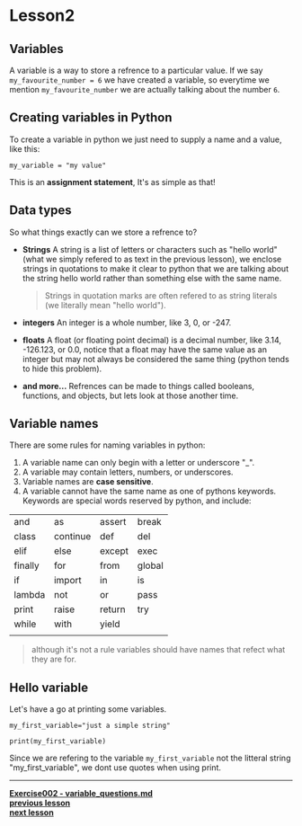 # Lesson2

## Variables

A variable is a way to store a refrence to a particular value.
If we say `my_favourite_number = 6` we have created a variable, so everytime we
mention `my_favourite_number` we are actually talking about the number `6`.

## Creating variables in Python

To create a variable in python we just need to supply a name and a value,
like this:
```python3
my_variable = "my value"
```
This is an **assignment statement**, It's as simple as that!

## Data types

So what things exactly can we store a refrence to?

* **Strings**
  A string is a list of letters or characters such as "hello world" (what we
  simply refered to as text in the previous lesson), we enclose strings in
  quotations to make it clear to python that we are talking about the string
  hello world rather than something else with the same name.

  > Strings in quotation marks are often refered to as string literals (we
  > literally mean "hello world").

* **integers**
  An integer is a whole number, like 3, 0, or -247.

* **floats**
  A float (or floating point decimal) is a decimal number, like 3.14, -126.123,
  or 0.0, notice that a float may have the same value as an integer but may not
  always be considered the same thing (python tends to hide this problem).

* **and more...**
  Refrences can be made to things called booleans, functions, and objects, but
  lets look at those another time.

## Variable names

There are some rules for naming variables in python:

1. A variable name can only begin with a letter or underscore "_".
2. A variable may contain letters, numbers, or underscores.
3. Variable names are **case sensitive**.
4. A variable cannot have the same name as one of pythons keywords.
  Keywords are special words reserved by python, and include:

  |         |          |        |        |
  |---------|----------|--------|--------|
  | and     | as       | assert | break  |
  | class   | continue | def    | del    |
  | elif    | else     | except | exec   |
  | finally | for      | from   | global |
  | if      | import   | in     | is     |
  | lambda  | not      | or     | pass   |
  | print   | raise    | return | try    |
  | while   | with     | yield  |        |
  |         |          |        |        |

> although it's not a rule variables should have names that refect what they are
> for.

## Hello variable

Let's have a go at printing some variables.

```python3
my_first_variable="just a simple string"

print(my_first_variable)
```
Since we are refering to the variable `my_first_variable` not the litteral
string "my_first_variable", we dont use quotes when using print.

---
**[Exercise002 - variable_questions.md](../exercises/variable_questions.md)**  
**[previous lesson](./Lesson01.md)**  
**[next lesson](./Lesson03.md)**  
